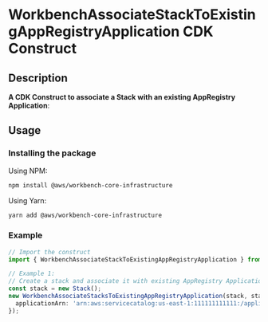 # WorkbenchAssociateStackToExistingAppRegistryApplication CDK Construct

## Description

**A CDK Construct to associate a Stack with an existing AppRegistry Application**:

## Usage

### Installing the package

Using NPM:

```bash
npm install @aws/workbench-core-infrastructure
```

Using Yarn:

```bash
yarn add @aws/workbench-core-infrastructure
```

### Example

```ts
// Import the construct
import { WorkbenchAssociateStackToExistingAppRegistryApplication } from './workbenchAssociateStackToExistingAppRegistryApplication';

// Example 1:
// Create a stack and associate it with existing AppRegistry Application by passing in the AppRegistry Application ARN
const stack = new Stack();
new WorkbenchAssociateStacksToExistingAppRegistryApplication(stack, stack.stackId, {
  applicationArn: 'arn:aws:servicecatalog:us-east-1:111111111111:/applications/appRegApplication'
});
```
